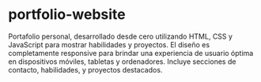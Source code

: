 # portfolio-website
Portafolio personal, desarrollado desde cero utilizando HTML, CSS y JavaScript para mostrar habilidades y proyectos. El diseño es completamente responsive para brindar una experiencia de usuario óptima en dispositivos móviles, tabletas y ordenadores. Incluye secciones de contacto, habilidades, y proyectos destacados.
